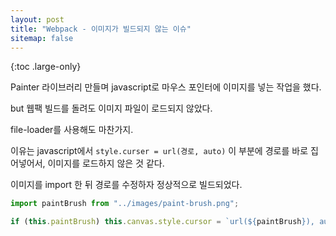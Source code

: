 ```yaml
---
layout: post
title: "Webpack - 이미지가 빌드되지 않는 이슈"
sitemap: false
---
```


{:toc .large-only}

Painter 라이브러리 만들며 javascript로 마우스 포인터에 이미지를 넣는 작업을 했다.

but 웹팩 빌드를 돌려도 이미지 파일이 로드되지 않았다.

file-loader를 사용해도 마찬가지.

이유는 javascript에서 `style.curser = url(경로, auto)` 이 부분에 경로를 바로 집어넣어서, 이미지를 로드하지 않은 것 같다.

이미지를 import 한 뒤 경로를 수정하자 정상적으로 빌드되었다.

```js
import paintBrush from "../images/paint-brush.png";

if (this.paintBrush) this.canvas.style.cursor = `url(${paintBrush}), auto`;
```
